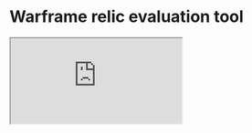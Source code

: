 # Warframe relic evaluation tool
<iframe src="https://docs.google.com/spreadsheets/d/e/2PACX-1vQ-5bUyscF_Ta6rdufO9GL6QHOJy5eI-ELAPBKaJaitlCKnM8o3jNXZMwoDh9cCHn-9FWU6dSbQgoef/pubhtml?gid=0&amp;single=true&amp;widget=true&amp;headers=false"></iframe>

